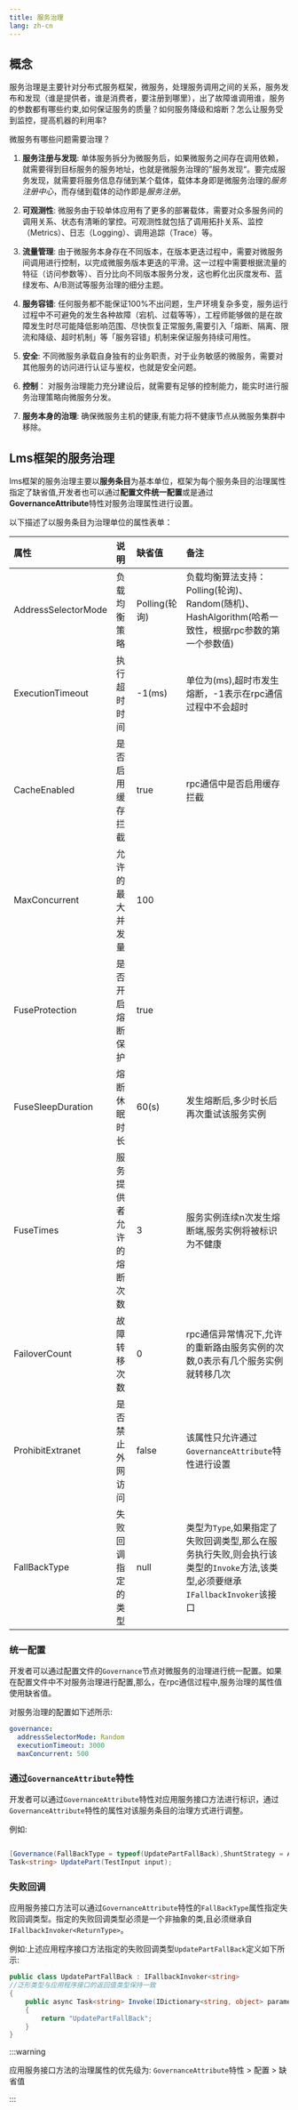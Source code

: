 ```yaml
---
title: 服务治理
lang: zh-cn
---
```


## 概念

服务治理是主要针对分布式服务框架，微服务，处理服务调用之间的关系，服务发布和发现（谁是提供者，谁是消费者，要注册到哪里），出了故障谁调用谁，服务的参数都有哪些约束,如何保证服务的质量？如何服务降级和熔断？怎么让服务受到监控，提高机器的利用率?

微服务有哪些问题需要治理？

1. **服务注册与发现**: 单体服务拆分为微服务后，如果微服务之间存在调用依赖，就需要得到目标服务的服务地址，也就是微服务治理的”服务发现“。要完成服务发现，就需要将服务信息存储到某个载体，载体本身即是微服务治理的*服务注册中心*，而存储到载体的动作即是*服务注册*。

2. **可观测性**: 微服务由于较单体应用有了更多的部署载体，需要对众多服务间的调用关系、状态有清晰的掌控。可观测性就包括了调用拓扑关系、监控（Metrics）、日志（Logging）、调用追踪（Trace）等。

3. **流量管理**: 由于微服务本身存在不同版本，在版本更迭过程中，需要对微服务间调用进行控制，以完成微服务版本更迭的平滑。这一过程中需要根据流量的特征（访问参数等）、百分比向不同版本服务分发，这也孵化出灰度发布、蓝绿发布、A/B测试等服务治理的细分主题。

4. **服务容错**: 任何服务都不能保证100%不出问题，生产环境复杂多变，服务运行过程中不可避免的发生各种故障（宕机、过载等等），工程师能够做的是在故障发生时尽可能降低影响范围、尽快恢复正常服务,需要引入「熔断、隔离、限流和降级、超时机制」等「服务容错」机制来保证服务持续可用性。

4. **安全**: 不同微服务承载自身独有的业务职责，对于业务敏感的微服务，需要对其他服务的访问进行认证与鉴权，也就是安全问题。

5. **控制**： 对服务治理能力充分建设后，就需要有足够的控制能力，能实时进行服务治理策略向微服务分发。

6. **服务本身的治理**: 确保微服务主机的健康,有能力将不健康节点从微服务集群中移除。

## Lms框架的服务治理

lms框架的服务治理主要以**服务条目**为基本单位，框架为每个服务条目的治理属性指定了缺省值,开发者也可以通过**配置文件统一配置**或是通过**GovernanceAttribute**特性对服务治理属性进行设置。

以下描述了以服务条目为治理单位的属性表单：

| 属性 | 说明 | 缺省值 |  备注 |
|:-----|:-----|:-----|:------|
| AddressSelectorMode | 负载均衡策略 | Polling(轮询) | 负载均衡算法支持：Polling(轮询)、Random(随机)、HashAlgorithm(哈希一致性，根据rpc参数的第一个参数值) |
| ExecutionTimeout | 执行超时时间 | -1(ms) | 单位为(ms),超时市发生熔断，-1表示在rpc通信过程中不会超时 |
| CacheEnabled | 是否启用缓存拦截 | true | rpc通信中是否启用缓存拦截 |
| MaxConcurrent | 允许的最大并发量 | 100 |  |
| FuseProtection | 是否开启熔断保护  | true |  |
| FuseSleepDuration | 熔断休眠时长  | 60(s) | 发生熔断后,多少时长后再次重试该服务实例 |
| FuseTimes | 服务提供者允许的熔断次数  | 3 | 服务实例连续n次发生熔断端,服务实例将被标识为不健康 |
| FailoverCount | 故障转移次数  | 0 | rpc通信异常情况下,允许的重新路由服务实例的次数,0表示有几个服务实例就转移几次 |
| ProhibitExtranet | 是否禁止外网访问  | false | 该属性只允许通过`GovernanceAttribute`特性进行设置 |
| FallBackType | 失败回调指定的类型  | null | 类型为`Type`,如果指定了失败回调类型,那么在服务执行失败,则会执行该类型的`Invoke`方法,该类型,必须要继承`IFallbackInvoker`该接口 |


### 统一配置

开发者可以通过配置文件的`Governance`节点对微服务的治理进行统一配置。如果在配置文件中不对服务治理进行配置,那么，在rpc通信过程中,服务治理的属性值使用缺省值。

对服务治理的配置如下述所示:

```yaml
governance:
  addressSelectorMode: Random
  executionTimeout: 3000
  maxConcurrent: 500
```

### 通过`GovernanceAttribute`特性

开发者可以通过`GovernanceAttribute`特性对应用服务接口方法进行标识，通过`GovernanceAttribute`特性的属性对该服务条目的治理方式进行调整。

例如:

```csharp

[Governance(FallBackType = typeof(UpdatePartFallBack),ShuntStrategy = AddressSelectorMode.HashAlgorithm)]
Task<string> UpdatePart(TestInput input);

```

### 失败回调

应用服务接口方法可以通过`GovernanceAttribute`特性的`FallBackType`属性指定失败回调类型。指定的失败回调类型必须是一个非抽象的类,且必须继承自`IFallbackInvoker<ReturnType>`。

例如:上述应用程序接口方法指定的失败回调类型`UpdatePartFallBack`定义如下所示:

```csharp
public class UpdatePartFallBack : IFallbackInvoker<string> 
//泛形类型与应用程序接口的返回值类型保持一致
{
    public async Task<string> Invoke(IDictionary<string, object> parameters)
    {
        return "UpdatePartFallBack";
    }
}

```

:::warning

应用服务接口方法的治理属性的优先级为: `GovernanceAttribute`特性 > 配置 > 缺省值

:::